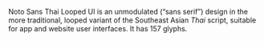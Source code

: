 Noto Sans Thai Looped UI is an unmodulated (“sans serif”) design in the more traditional, looped variant of the Southeast Asian _Thai_ script, suitable for app and website user interfaces. It has 157 glyphs.